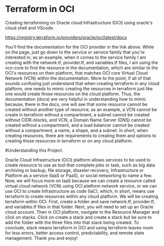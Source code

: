 # Terraform in OCI

Creating terraforming on Oracle cloud Infrastructure (OCI) using oracle's cloud shell and VScode.

https://registry.terraform.io/providers/oracle/oci/latest/docs

You'll find the documentation for the OCI provider in the link above. While on the page, just go down to the service or service family that you're interested in; as an example, when it comes to the service family I am creating with the network.tf, provider.tf, and variables.tf files, I am using the vcn-core to find the resource in the documentation, which are similar to the OCI's resources on their platform, that matches OCI core Virtual Cloud Network (VCN) within the documentation. More to the point, if all of that sounds confusing just understand that when creating terraform in any cloud platform, one needs to mimic creating the resources in terraform just like one would create those resources on the cloud platform. Thus, the documentation (docs) are very helpful in understanding how to mimic because, there in the docs, one will see that some resource cannot be created without another type of resource; as an example, a VCN cannot be create in terraform without a compartment, a subnet cannot be created without CIDR-blocks, and VCN, a Domain Name Server (DNS) cannot be created without a compartment, and a load balancer cannot be created without a compartment, a name, a shape, and a subnet. In short, when creating resources, there are requirements to creating them and options to creating those resources in terraform or on any cloud platform.

#Understanding this Project.

Oracle Cloud Infrastructure (OCI) platform allows services to be used to create resource to use as tool that complete jobs or task, such as big data archiving or backup, file storage, disaster recovery, Infrastructure or Platform as a service (IaaS or PaaS), or social networking to name a few. Now, we will focus more on IaaS because we can create a resource called virtual cloud network (VCN) using OCI platform network service, or we can use OCI to create Infrastructure as code (IaC), which, in short, means use terraform to create resources within any cloud platform. We will be creating terraform within OCI. First, create a folder and save network.tf, provider.tf, and variables.tf files in that folder. Next, you will need to set up an Oracle cloud account. Then in OCI platform, navigate to the Resource Manager and click on stacks. Click on create a stack and create a stack but be sure to add the folder with the three files into that stack being created. To conclude, stack means terraform in OCI and using terraform leaves room for less errors, better access control, predictability, and remote state management.
Thank you and enjoy! 

